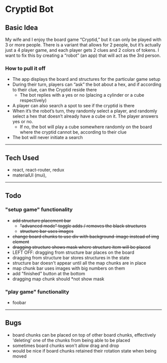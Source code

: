 # Cryptid Bot

## Basic Idea
My wife and I enjoy the board game “Cryptid,” but it can only be played with 3 or more people. There is a variant that allows for 2 people, but it’s actually just a 4 player game, and each player gets 2 clues and 2 colors of tokens. I want to fix this by creating a “robot” (an app) that will act as the 3rd person.

### How to pull it off
- The app displays the board and structures for the particular game setup
- During their turn, players can “ask” the bot about a hex, and if according to their clue, can the Cryptid reside there
  - The bot replies with a yes or no (placing a cylinder or a cube respectively)
- A player can also search a spot to see if the cryptid is there
- When it’s the robot’s turn, they randomly select a player, and randomly select a hex that doesn’t already have a cube on it. The player answers yes or no.
  - If no, the bot will play a cube somewhere randomly on the board where the cryptid cannot be, according to their clue
- The bot will never initiate a search

---

## Tech Used
- react, react-router, redux
- materialUI (mui), 

---

## Todo

### "setup game" functionality
- ~~add structure placement bar~~
  - ~~"advanced mode" toggle adds / removes the black structures~~
  - ~~structure bar uses images~~
- ~~change board chunks to use div with background-image instead of img element~~
- ~~dragging structure shows mask where structure item will be placed~~
- LEFT OFF: dragging from structure bar places on the board
- dragging from structure bar stores structures in the state
- structure bar doesn't appear until all the map chunks are in place
- map chunk bar uses images with big numbers on them
- add "finished" button at the bottom
- dragging map chunk should *not show mask

### "play game" functionality
- foobar

---

## Bugs
- board chunks can be placed on top of other board chunks, effectively 'deleting' one of the chunks from being able to be placed
- sometimes board chunks won't allow drag and drop
- would be nice if board chunks retained their rotation state when being moved

